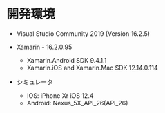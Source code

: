 # 開発環境

- Visual Studio Community 2019 (Version 16.2.5)

- Xamarin - 16.2.0.95
  - Xamarin.Android SDK 9.4.1.1
  - Xamarin.iOS and Xamarin.Mac SDK 12.14.0.114

- シミュレータ
  - IOS: iPhone Xr iOS 12.4
  - Android:  Nexus_5X_API_26(API_26)
